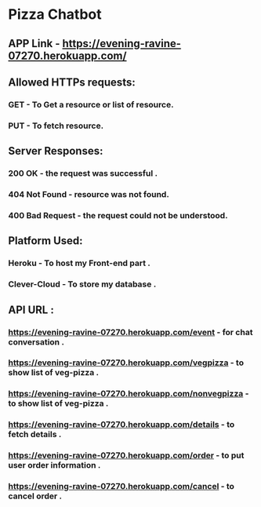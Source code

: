 # Pizza Chatbot

## APP Link - https://evening-ravine-07270.herokuapp.com/

## Allowed HTTPs requests:
### GET - To Get a resource or list of resource.
### PUT - To fetch resource.

## Server Responses: 
### 200 OK - the request was successful .
### 404 Not Found - resource was not found.
### 400 Bad Request - the request could not be understood.


## Platform Used:
### Heroku - To host my Front-end part .
### Clever-Cloud - To store my database .


## API URL :
### https://evening-ravine-07270.herokuapp.com/event - for chat conversation .
### https://evening-ravine-07270.herokuapp.com/vegpizza - to show list of veg-pizza .
### https://evening-ravine-07270.herokuapp.com/nonvegpizza - to show list of veg-pizza .
### https://evening-ravine-07270.herokuapp.com/details - to fetch details .
### https://evening-ravine-07270.herokuapp.com/order - to put user order information .
### https://evening-ravine-07270.herokuapp.com/cancel - to cancel order .

